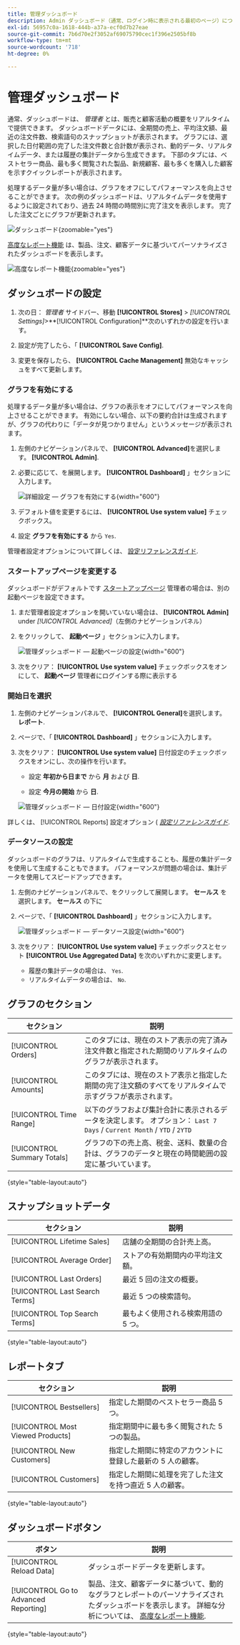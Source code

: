 ```yaml
---
title: 管理ダッシュボード
description: Admin ダッシュボード（通常、ログイン時に表示される最初のページ）について説明します。
exl-id: 56957c0a-1618-444b-a37a-ecf0d7b27eae
source-git-commit: 7b6d70e2f3052af69075790cec1f396e2505bf8b
workflow-type: tm+mt
source-wordcount: '718'
ht-degree: 0%

---
```


# 管理ダッシュボード

通常、ダッシュボードは、 _管理者_ とは、販売と顧客活動の概要をリアルタイムで提供できます。 ダッシュボードデータには、全期間の売上、平均注文額、最近の注文件数、検索語句のスナップショットが表示されます。 グラフには、選択した日付範囲の完了した注文件数と合計数が表示され、動的データ、リアルタイムデータ、または履歴の集計データから生成できます。 下部のタブには、ベストセラー商品、最も多く閲覧された製品、新規顧客、最も多くを購入した顧客を示すクイックレポートが表示されます。

処理するデータ量が多い場合は、グラフをオフにしてパフォーマンスを向上させることができます。 次の例のダッシュボードは、リアルタイムデータを使用するように設定されており、過去 24 時間の時間別に完了注文を表示します。 完了した注文ごとにグラフが更新されます。

![ダッシュボード](./assets/dashboard-full.png){zoomable=&quot;yes&quot;}

[高度なレポート機能](business-intelligence.md#advanced-reporting) は、製品、注文、顧客データに基づいてパーソナライズされたダッシュボードを表示します。

![高度なレポート機能](./assets/dashboard-advanced-reporting.png){zoomable=&quot;yes&quot;}

## ダッシュボードの設定

1. 次の日： _管理者_ サイドバー、移動 **[!UICONTROL Stores]** > _[!UICONTROL Settings]_>**[!UICONTROL Configuration]**次のいずれかの設定を行います。

1. 設定が完了したら、「 **[!UICONTROL Save Config]**.

1. 変更を保存したら、 **[!UICONTROL Cache Management]** 無効なキャッシュをすべて更新します。

### グラフを有効にする

処理するデータ量が多い場合は、グラフの表示をオフにしてパフォーマンスを向上させることができます。 有効にしない場合、以下の要約合計は生成されますが、グラフの代わりに「データが見つかりません」というメッセージが表示されます。

1. 左側のナビゲーションパネルで、 **[!UICONTROL Advanced]**&#x200B;を選択します。 **[!UICONTROL Admin]**.

1. 必要に応じて、を展開します。 **[!UICONTROL Dashboard]** 」セクションに入力します。

   ![詳細設定 — グラフを有効にする](./assets/admin-dashboard-config.png){width="600"}

1. デフォルト値を変更するには、 **[!UICONTROL Use system value]** チェックボックス。

1. 設定 **グラフを有効にする** から `Yes`.

管理者設定オプションについて詳しくは、 [設定リファレンスガイド](../configuration-reference/advanced/admin.md).

### スタートアップページを変更する

ダッシュボードがデフォルトです [スタートアップページ](../configuration-reference/advanced/admin.md) 管理者の場合は、別の起動ページを設定できます。

1. まだ管理者設定オプションを開いていない場合は、 **[!UICONTROL Admin]** under _[!UICONTROL Advanced]_（左側のナビゲーションパネル）

1. をクリックして、 **起動ページ** 」セクションに入力します。

   ![管理ダッシュボード — 起動ページの設定](./assets/admin-startup-page.png){width="600"}

1. 次をクリア： **[!UICONTROL Use system value]** チェックボックスをオンにして、 **起動ページ** 管理者にログインする際に表示する

### 開始日を選択

1. 左側のナビゲーションパネルで、 **[!UICONTROL General]**&#x200B;を選択します。 **レポート**.

1. ページで、「 **[!UICONTROL Dashboard]** 」セクションに入力します。

1. 次をクリア： **[!UICONTROL Use system value]** 日付設定のチェックボックスをオンにし、次の操作を行います。

   - 設定 **年初から日まで** から **月** および **日**.

   - 設定 **今月の開始** から **日**.

   ![管理ダッシュボード — 日付設定](./assets/reports-dashboard.png){width="600"}

詳しくは、 [!UICONTROL Reports] 設定オプション ( [_設定リファレンスガイド_](../configuration-reference/general/reports.md).

### データソースの設定

ダッシュボードのグラフは、リアルタイムで生成することも、履歴の集計データを使用して生成することもできます。 パフォーマンスが問題の場合は、集計データを使用してスピードアップできます。

1. 左側のナビゲーションパネルで、をクリックして展開します。 **セールス** を選択します。 **セールス** の下に

1. ページで、「 **[!UICONTROL Dashboard]** 」セクションに入力します。

   ![管理ダッシュボード — データソース設定](./assets/config-sales-dashboard.png){width="600"}

1. 次をクリア： **[!UICONTROL Use system value]** チェックボックスとセット **[!UICONTROL Use Aggregated Data]** を次のいずれかに変更します。

   - 履歴の集計データの場合は、 `Yes`.
   - リアルタイムデータの場合は、 `No`.

## グラフのセクション

| セクション | 説明 |
|--- |--- |
| [!UICONTROL Orders] | このタブには、現在のストア表示の完了済み注文件数と指定された期間のリアルタイムのグラフが表示されます。 |
| [!UICONTROL Amounts] | このタブには、現在のストア表示と指定した期間の完了注文額のすべてをリアルタイムで示すグラフが表示されます。 |
| [!UICONTROL Time Range] | 以下のグラフおよび集計合計に表示されるデータを決定します。 オプション： `Last 7 Days` / `Current Month` / `YTD` / `2YTD` |
| [!UICONTROL Summary Totals] | グラフの下の売上高、税金、送料、数量の合計は、グラフのデータと現在の時間範囲の設定に基づいています。 |

{style="table-layout:auto"}

## スナップショットデータ

| セクション | 説明 |
|--- |--- |
| [!UICONTROL Lifetime Sales] | 店舗の全期間の合計売上高。 |
| [!UICONTROL Average Order] | ストアの有効期間内の平均注文額。 |
| [!UICONTROL Last Orders] | 最近 5 回の注文の概要。 |
| [!UICONTROL Last Search Terms] | 最近 5 つの検索語句。 |
| [!UICONTROL Top Search Terms] | 最もよく使用される検索用語の 5 つ。 |

{style="table-layout:auto"}

## レポートタブ

| セクション | 説明 |
|--- |--- |
| [!UICONTROL Bestsellers] | 指定した期間のベストセラー商品 5 つ。 |
| [!UICONTROL Most Viewed Products] | 指定期間中に最も多く閲覧された 5 つの製品。 |
| [!UICONTROL New Customers] | 指定した期間に特定のアカウントに登録した最新の 5 人の顧客。 |
| [!UICONTROL Customers] | 指定した期間に処理を完了した注文を持つ直近 5 人の顧客。 |

{style="table-layout:auto"}

## ダッシュボードボタン

| ボタン | 説明 |
|--- |--- |
| [!UICONTROL Reload Data] | ダッシュボードデータを更新します。 |
| [!UICONTROL Go to Advanced Reporting] | 製品、注文、顧客データに基づいて、動的なグラフとレポートのパーソナライズされたダッシュボードを表示します。 詳細な分析については、 [高度なレポート機能](business-intelligence.md#advanced-reporting). |

{style="table-layout:auto"}
